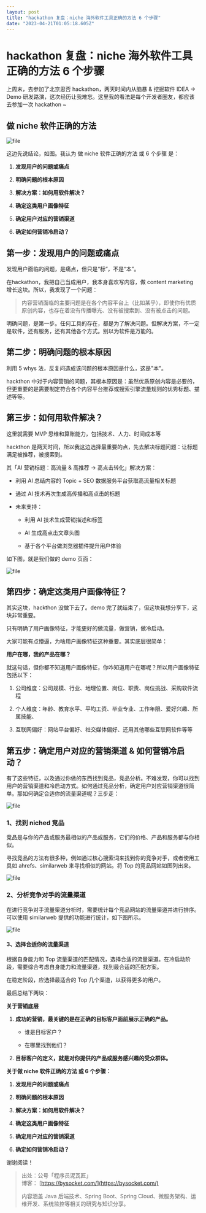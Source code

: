 ```yaml
---
layout: post
title: "hackathon 复盘：niche 海外软件工具正确的方法 6 个步骤"
date: "2023-04-21T01:05:18.605Z"
---
```

hackathon 复盘：niche 海外软件工具正确的方法 6 个步骤
====================================

上周末，去参加了北京思否 hackathon，两天时间内从脑暴 & 挖掘软件 IDEA -> Demo 研发路演，这次经历让我难忘。这里我的看法是每个开发者圈友，都应该去参加一次 hackathon ~

做 niche 软件正确的方法
---------------

![file](https://img2023.cnblogs.com/other/509099/202304/509099-20230420225220328-1804524121.png)

这边先说结论，如图。我认为 做 niche 软件正确的方法 或 6 个步骤 是：

1.  **发现用户的问题或痛点**
    
2.  **明确问题的根本原因**
    
3.  **解决方案：如何用软件解决？**
    
4.  **确定这类用户画像特征**
    
5.  **确定用户对应的营销渠道**
    
6.  **确定如何营销冷启动？**
    

第一步：发现用户的问题或痛点
--------------

发现用户面临的问题，是痛点，但只是“标”，不是“本”。

在hackathon，我把自己当成用户，我本身喜欢写内容，做 content marketing 增长这块。所以，我发现了一个问题：

> 内容营销面临的主要问题是在各个内容平台上（比如某乎），即使你有优质原创内容，也存在着没有传播曝光、没有被搜索到、没有被点击的问题。

明确问题，是第一步。任何工具的存在，都是为了解决问题。但解决方案，不一定是软件，还有服务，还有其他各个方式。别以为软件是万能的。

第二步：明确问题的根本原因
-------------

利用 5 whys 法，反复问造成该问题的根本原因是什么，这是"本"。

hackthon 中对于内容营销的问题，其根本原因是：虽然优质原创内容是必要的，但更重要的是需要制定符合各个内容平台推荐或搜索引擎流量规则的优秀标题、描述等等。

第三步：如何用软件解决？
------------

这里就需要 MVP 思维和算账能力，包括技术、人力、时间成本等

hackthon 是两天时间，所以我这边选择最重要的点，先去解决标题问题：让标题满足被推荐，被搜索到。

其「AI 营销标题：高流量 & 高推荐 -> 高点击转化」解决方案：

*   利用 AI 总结内容的 Topic + SEO 数据服务平台获取高流量相关标题
    
*   通过 AI 技术再次生成高传播和高点击的标题
    
*   未来支持：
    
    *   利用 AI 技术生成营销描述和标签
        
    *   AI 生成高点击文章头图
        
    *   基于各个平台做浏览器插件提升用户体验
        

如下图，就是我们做的 demo 页面：

![file](https://img2023.cnblogs.com/other/509099/202304/509099-20230420225220557-1347027293.png)

第四步：确定这类用户画像特征？
---------------

其实这块，hackthon 没做下去了。demo 完了就结束了，但这块我想分享下，这块非常重要。

只有明确了用户画像特征，才能更好的做流量，做营销，做冷启动。

大家可能有点懵逼，为啥用户画像特征这种重要。其实底层很简单：

**用户在哪，我的产品在哪？**

就这句话，但你都不知道用户画像特征，你咋知道用户在哪呢？所以用户画像特征包括以下：

1.  公司维度：公司规模、行业、地理位置、岗位、职责、岗位挑战、采购软件流程
    
2.  个人维度：年龄、教育水平、平均工资、毕业专业、工作年限、爱好兴趣、所属技能、
    
3.  互联网偏好：网站平台偏好、社交媒体偏好、还用其他哪些互联网软件等等
    

第五步：确定用户对应的营销渠道 & 如何营销冷启动？
--------------------------

有了这些特征，以及通过你做的东西找到竞品，竞品分析。不难发现，你可以找到用户的营销渠道和冷启动方式。如何通过竞品分析，确定用户对应营销渠道很简单。那如何确定合适你的流量渠道呢？三步走：

![file](https://img2023.cnblogs.com/other/509099/202304/509099-20230420225220815-151993694.png)

### **1、找到 niched 竞品**

竞品是与你的产品或服务最相似的产品或服务，它们的价格、产品和服务都与你相似。

寻找竞品的方法有很多种，例如通过核心搜索词来找到你的竞争对手，或者使用工具如 ahrefs、similarweb 来寻找相似的网站。将 Top 的竞品网站如图列出来。

![file](https://img2023.cnblogs.com/other/509099/202304/509099-20230420225221115-1642953307.png)

### **2、分析竞争对手的流量渠道**

在进行竞争对手流量渠道分析时，需要统计每个竞品网站的流量渠道并进行排序。可以使用 similarweb 提供的功能进行统计，如下图所示。

![file](https://img2023.cnblogs.com/other/509099/202304/509099-20230420225221373-1009135287.png)

#### **3、选择合适你的流量渠道**

根据自身能力和 Top 流量渠道的匹配情况，选择合适的流量渠道。在冷启动阶段，需要综合考虑自身能力和流量渠道，找到最合适的匹配方案。

在稳定阶段，应选择最适合的 Top 几个渠道，以获得更多的用户。

最后总结下两块：

**关于营销底层**

1.  **成功的营销，最关键的是在正确的目标客户面前展示正确的产品。**
    
    *   谁是目标客户？
        
    *   在哪里找到他们？
        
2.  **目标客户的定义，就是对你提供的产品或服务感兴趣的受众群体。**
    

**关于做 niche 软件正确的方法 或 6 个步骤：**

1.  **发现用户的问题或痛点**
    
2.  **明确问题的根本原因**
    
3.  **解决方案：如何用软件解决？**
    
4.  **确定这类用户画像特征**
    
5.  **确定用户对应的营销渠道**
    
6.  **确定如何营销冷启动？**
    

谢谢阅读！

> 出处：公号「程序员泥瓦匠」  
> 博客： [https://bysocket.com/](https://bysocket.com/)
> 
> 内容涵盖 Java 后端技术、Spring Boot、Spring Cloud、微服务架构、运维开发、系统监控等相关的研究与知识分享。
